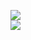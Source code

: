 [![](https://img.shields.io/badge/Made%20With-Github%20Spray-lightgrey.svg?style=for-the-badge&logo=github)](https://github.com/Annihil/github-spray#21251)  
[![](https://i.imgur.com/2DrTn0Z.gif)](https://github.com/Annihil/github-spray)
